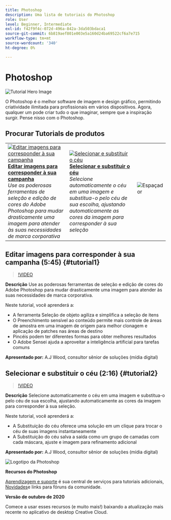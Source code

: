 ```yaml
---
title: Photoshop
description: Uma lista de tutoriais do Photoshop
role: User
level: Beginner, Intermediate
exl-id: f42f9f4c-072d-496a-842a-3da503bdaca1
source-git-commit: 6b819aef801e003e5a160d24ba69522cf6a7e715
workflow-type: tm+mt
source-wordcount: '340'
ht-degree: 0%

---
```


# Photoshop

![Tutorial Hero Image](../assets/Photoshop.jpg)

O Photoshop é o melhor software de imagem e design gráfico, permitindo criatividade ilimitada para profissionais em vários dispositivos. Agora, qualquer um pode criar tudo o que imaginar, sempre que a inspiração surgir. Pense nisso com o Photoshop.

## Procurar Tutorials de produtos

<table style="table-layout:fixed">
<tr>
 <td>
   <a href="photoshop.md#tutorial1">
      <img alt="Editar imagens para corresponder à sua campanha" src="../assets/PS_ObjectSelect_ContentAware_wood.jpg" />
   </a>
    <div>
   <a href="photoshop.md#tutorial1"><strong>Editar imagens para corresponder à sua campanha</strong></a>
    </div>
    <em>Use as poderosas ferramentas de seleção e edição de cores do Adobe Photoshop para mudar drasticamente uma imagem para atender às suas necessidades de marca corporativa</em>
    <br>
  </td>
  <td>
    <a href="photoshop.md#tutorial2">
        <img alt="Selecionar e substituir o céu" src="../assets/PS_Sky_Replace_wood.jpg" />
    </a>
    <div>
    <a href="photoshop.md#tutorial2"><strong>Selecionar e substituir o céu</strong></a>
    </div>
    <em>Selecione automaticamente o céu em uma imagem e substitua-o pelo céu de sua escolha, ajustando automaticamente as cores da imagem para corresponder à sua seleção</em>
    <br>
  </td>
  <td>
    <img alt="Espaçador" src="../assets/Whitespacer.png" />
    <div>
    <br>
  </td>
</tr>
</table>

## Editar imagens para corresponder à sua campanha (5:45) {#tutorial1}

>[!VIDEO](https://video.tv.adobe.com/v/326950?hidetitle=true)

**Descrição**
Use as poderosas ferramentas de seleção e edição de cores do Adobe Photoshop para mudar drasticamente uma imagem para atender às suas necessidades de marca corporativa.

Neste tutorial, você aprenderá a:
* A ferramenta Seleção de objeto agiliza e simplifica a seleção de itens
* O Preenchimento sensível ao conteúdo permite mais controle de áreas de amostra em uma imagem de origem para melhor clonagem e aplicação de patches nas áreas de destino
* Pincéis podem ter diferentes formas para obter melhores resultados
* O Adobe Sensei ajuda a aproveitar a inteligência artificial para tarefas comuns

**Apresentado por:**
A.J Wood, consultor sênior de soluções (mídia digital)

## Selecionar e substituir o céu (2:16) {#tutorial2}

>[!VIDEO](https://video.tv.adobe.com/v/326953?hidetitle=true)

**Descrição**
Selecione automaticamente o céu em uma imagem e substitua-o pelo céu de sua escolha, ajustando automaticamente as cores da imagem para corresponder à sua seleção.

Neste tutorial, você aprenderá a:
* A Substituição do céu oferece uma solução em um clique para trocar o céu de suas imagens instantaneamente
* A Substituição do céu salva a saída como um grupo de camadas com cada máscara, ajuste e imagem para refinamento adicional


**Apresentado por:**
A.J Wood, consultor sênior de soluções (mídia digital)

![Logotipo da Photoshop](../assets/ps_appicon_96.png)

**Recursos do Photoshop**

[Aprendizagem e suporte](https://helpx.adobe.com/support/photoshop.html) é sua central de serviços para tutoriais adicionais, [Novidades](https://helpx.adobe.com/photoshop/using/whats-new.html)e links para fóruns da comunidade.

**Versão de outubro de 2020**

Comece a usar esses recursos (e muito mais!) baixando a atualização mais recente no aplicativo de desktop Creative Cloud.
